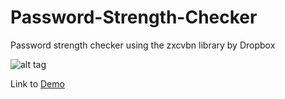# Password-Strength-Checker
Password strength checker using the zxcvbn library by Dropbox

![alt tag](http://i.imgur.com/A2JjWjr.jpg)

Link to [Demo](https://www.mnagarjuna.com/code/password-strength-checker/)